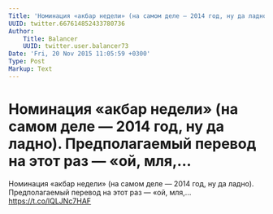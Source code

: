 ```yaml
---
Title: 'Номинация «акбар недели» (на самом деле — 2014 год, ну да ладно). Предполагаемый перевод на этот раз — «ой, мля,...'
UUID: twitter.667614852433780736
Author:
    Title: Balancer
    UUID: twitter.user.balancer73
Date: 'Fri, 20 Nov 2015 11:05:59 +0300'
Type: Post
Markup: Text
---
```


# Номинация «акбар недели» (на самом деле — 2014 год, ну да ладно). Предполагаемый перевод на этот раз — «ой, мля,...

Номинация «акбар недели» (на самом деле — 2014 год, ну да
ладно). Предполагаемый перевод на этот раз — «ой, мля,...
https://t.co/lQLJNc7HAF